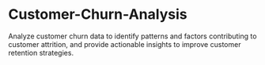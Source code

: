 # Customer-Churn-Analysis
Analyze customer churn data to identify patterns and factors contributing to customer attrition, and provide actionable insights to improve customer retention strategies.


